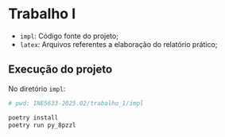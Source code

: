 # Trabalho I

- `impl`: Código fonte do projeto;
- `latex`: Arquivos referentes a elaboração do relatório prático;

## Execução do projeto

No diretório `impl`:

```bash
# pwd: INE5633-2025.02/trabalho_1/impl

poetry install
poetry run py_8pzzl 
```
